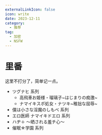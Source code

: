 ```yaml
---
externalLinkIcon: false
icon: write
date: 2023-12-11
category:
  - 推荐
tag:
  - 加密
  - NSFW
---
```


# 里番

这里不打分了，简单记一点。

<!-- prettier-ignore -->
- ツグナヒ 系列
  - 高飛車お姫様・瑠璃子~はじまりの痴激~
  - ナマイキスポ処女・ナツキ~稚拙な屈辱~
- 僕は小さな淫魔のしもべ 系列
- エロ医師 ナマイキドエロ 系列
- ハヂ＋ ～晒される羞チ心～
- 催眠☆学園 系列
